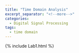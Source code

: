 ```yaml
---
title: "Time Domain Analysis"
excerpt_separator: "<!--more-->"
categories:
  - Digital Signal Processing
tags:
  - time domain
---
```


{% include Lab1.html %}
